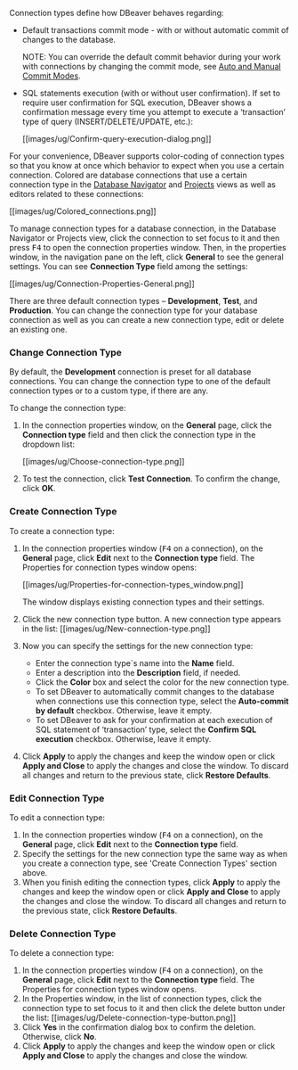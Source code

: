 Connection types define how DBeaver behaves regarding:
* Default transactions commit mode - with or without automatic commit of changes to the database.

  NOTE: You can override the default commit behavior during your work with connections by changing the commit mode, see [Auto and Manual Commit Modes](https://github.com/dbeaver/dbeaver/wiki/Auto-and-Manual-Commit-Modes).  

* SQL statements execution (with or without user confirmation). If set to require user confirmation for SQL execution, DBeaver shows a confirmation message every time you attempt to execute a ‘transaction’ type of query (INSERT/DELETE/UPDATE, etc.):

  [[images/ug/Confirm-query-execution-dialog.png]]

For your convenience, DBeaver supports color-coding of connection types so that you know at once which behavior to expect when you use a certain connection. Colored are database connections that use a certain connection type in the [Database Navigator](https://github.com/dbeaver/dbeaver/wiki/Database-Navigator) and [Projects](https://github.com/dbeaver/dbeaver/wiki/Projects) views as well as editors related to these connections:

[[images/ug/Colored_connections.png]]

To manage connection types for a database connection, in the Database Navigator or Projects view, click the connection to set focus to it and then press <kbd>F4</kbd> to open the connection properties window. Then, in the properties window, in the navigation pane on the left, click **General** to see the general settings. You can see **Connection Type** field among the settings:

[[images/ug/Connection-Properties-General.png]]

There are three default connection types – **Development**, **Test**, and **Production**. You can change the connection type for your database connection as well as you can create a new connection type, edit or delete an existing one.

### Change Connection Type
By default, the **Development** connection is preset for all database connections. You can change the connection type to one of the default connection types or to a custom type, if there are any.

To change the connection type:
1. In the connection properties window, on the **General** page, click the **Connection type** field and then click the connection type in the dropdown list:

   [[images/ug/Choose-connection-type.png]]  
 
2. To test the connection, click **Test Connection**. To confirm the change, click **OK**.

### Create Connection Type
To create a connection type:
1. In the connection properties window (<kbd>F4</kbd>  on a connection), on the **General** page, click **Edit** next to the **Connection type** field. The Properties for connection types window opens:

   [[images/ug/Properties-for-connection-types_window.png]]  

   The window displays existing connection types and their settings.  
2. Click the new connection type button. A new connection type appears in the list:
   [[images/ug/New-connection-type.png]]  
3. Now you can specify the settings for the new connection type:
   * Enter the connection type`s name into the **Name** field. 
   * Enter a description into the **Description** field, if needed. 
   * Click the **Color** box and select the color for the new connection type.  
   * To set DBeaver to automatically commit changes to the database when connections use this connection type, select the **Auto-commit by default** checkbox. Otherwise, leave it empty. 
   * To set DBeaver to ask for your confirmation at each execution of SQL statement of ‘transaction’ type, select the **Confirm SQL execution** checkbox. Otherwise, leave it empty.  
4. Click **Apply** to apply the changes and keep the window open or click **Apply and Close** to apply the changes and close the window. To discard all changes and return to the previous state, click **Restore Defaults**.

### Edit Connection Type
To edit a connection type:
1. In the connection properties window (<kbd>F4</kbd>  on a connection), on the **General** page, click **Edit** next to the **Connection type** field.
2. Specify the settings for the new connection type the same way as when you create a connection type, see 'Create Connection Types' section above.
3. When you finish editing the connection types, click **Apply** to apply the changes and keep the window open or click **Apply and Close** to apply the changes and close the window. To discard all changes and return to the previous state, click **Restore Defaults**.

### Delete Connection Type
To delete a connection type:
1. In the connection properties window (<kbd>F4</kbd> on a connection), on the **General** page, click **Edit** next to the **Connection type** field. The Properties for connection types window opens.
2. In the Properties window, in the list of connection types, click the connection type to set focus to it and then click the delete button under the list: [[images/ug/Delete-connection-type-button.png]]
3. Click **Yes** in the confirmation dialog box to confirm the deletion. Otherwise, click **No**.
4. Click **Apply** to apply the changes and keep the window open or click **Apply and Close** to apply the changes and close the window.

